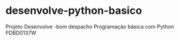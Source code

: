 # desenvolve-python-basico
Projeto Desenvolve -bom despacho
Programação básica com Python
PDBD0137W
